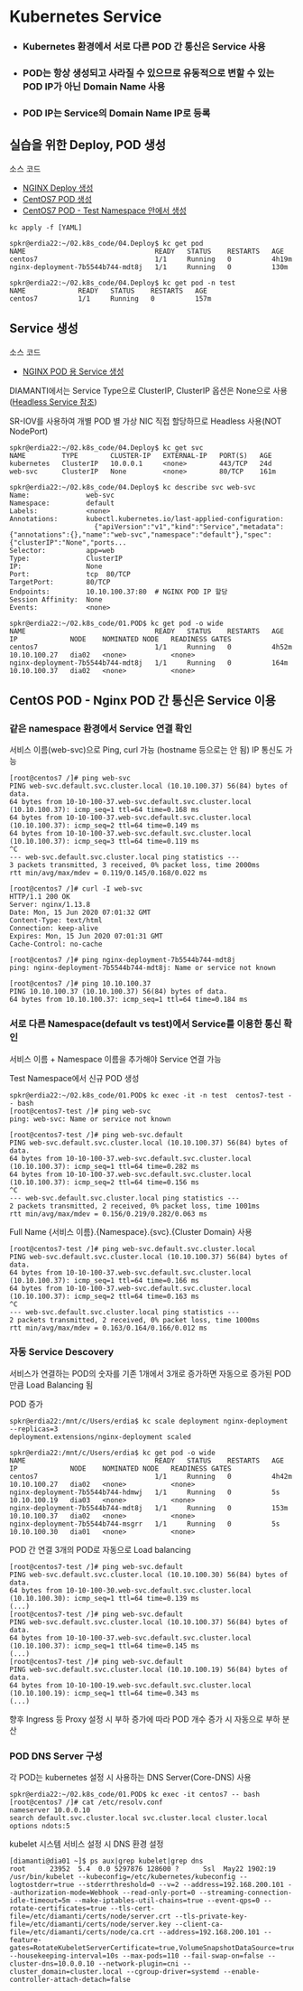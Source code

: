 # Kubernetes Service
- ### Kubernetes 환경에서 서로 다른 POD 간 통신은 Service 사용
- ### POD는 항상 생성되고 사라질 수 있으므로 유동적으로 변할 수 있는 POD IP가 아닌 Domain Name 사용
- ### POD IP는 Service의 Domain Name IP로 등록 

## 실습을 위한 Deploy, POD 생성
소스 코드
- [NGINX Deploy 생성](../02.Deploy/nginxhello-deploy.yml)
- [CentOS7 POD 생성](../01.Pod/centos7-pod.yml)
- [CentOS7 POD - Test Namespace 안에서 생성](../01.Pod/centos7-ns-pod.yml)

```
kc apply -f [YAML]

spkr@erdia22:~/02.k8s_code/04.Deploy$ kc get pod
NAME                                READY   STATUS    RESTARTS   AGE
centos7                             1/1     Running   0          4h19m
nginx-deployment-7b5544b744-mdt8j   1/1     Running   0          130m

spkr@erdia22:~/02.k8s_code/04.Deploy$ kc get pod -n test
NAME             READY   STATUS    RESTARTS   AGE
centos7          1/1     Running   0          157m
```

## Service 생성
소스 코드
- [NGINX POD 용 Service 생성](../11.Service/headless-svc.yml)

DIAMANTI에서는 Service Type으로 ClusterIP, ClusterIP 옵션은 None으로 사용([Headless Service 참조](https://kubernetes.io/docs/concepts/services-networking/service/#headless-services))

SR-IOV를 사용하여 개별 POD 별 가상 NIC 직접 할당하므로 Headless 사용(NOT NodePort)

```
spkr@erdia22:~/02.k8s_code/04.Deploy$ kc get svc
NAME         TYPE        CLUSTER-IP   EXTERNAL-IP   PORT(S)   AGE
kubernetes   ClusterIP   10.0.0.1     <none>        443/TCP   24d
web-svc      ClusterIP   None         <none>        80/TCP    161m

spkr@erdia22:~/02.k8s_code/04.Deploy$ kc describe svc web-svc
Name:              web-svc
Namespace:         default
Labels:            <none>
Annotations:       kubectl.kubernetes.io/last-applied-configuration:
                     {"apiVersion":"v1","kind":"Service","metadata":{"annotations":{},"name":"web-svc","namespace":"default"},"spec":{"clusterIP":"None","ports...
Selector:          app=web
Type:              ClusterIP
IP:                None
Port:              tcp  80/TCP
TargetPort:        80/TCP
Endpoints:         10.10.100.37:80  # NGINX POD IP 할당 
Session Affinity:  None
Events:            <none>

spkr@erdia22:~/02.k8s_code/01.POD$ kc get pod -o wide
NAME                                READY   STATUS    RESTARTS   AGE     IP             NODE    NOMINATED NODE   READINESS GATES
centos7                             1/1     Running   0          4h52m   10.10.100.27   dia02   <none>           <none>
nginx-deployment-7b5544b744-mdt8j   1/1     Running   0          164m    10.10.100.37   dia02   <none>           <none>
```

## CentOS POD - Nginx POD 간 통신은 Service 이용

### 같은 namespace 환경에서 Service 연결 확인
서비스 이름(web-svc)으로 Ping, curl 가능 (hostname 등으로는 안 됨) 
IP 통신도 가능

```
[root@centos7 /]# ping web-svc
PING web-svc.default.svc.cluster.local (10.10.100.37) 56(84) bytes of data.
64 bytes from 10-10-100-37.web-svc.default.svc.cluster.local (10.10.100.37): icmp_seq=1 ttl=64 time=0.168 ms
64 bytes from 10-10-100-37.web-svc.default.svc.cluster.local (10.10.100.37): icmp_seq=2 ttl=64 time=0.149 ms
64 bytes from 10-10-100-37.web-svc.default.svc.cluster.local (10.10.100.37): icmp_seq=3 ttl=64 time=0.119 ms
^C
--- web-svc.default.svc.cluster.local ping statistics ---
3 packets transmitted, 3 received, 0% packet loss, time 2000ms
rtt min/avg/max/mdev = 0.119/0.145/0.168/0.022 ms

[root@centos7 /]# curl -I web-svc
HTTP/1.1 200 OK
Server: nginx/1.13.8
Date: Mon, 15 Jun 2020 07:01:32 GMT
Content-Type: text/html
Connection: keep-alive
Expires: Mon, 15 Jun 2020 07:01:31 GMT
Cache-Control: no-cache

[root@centos7 /]# ping nginx-deployment-7b5544b744-mdt8j
ping: nginx-deployment-7b5544b744-mdt8j: Name or service not known

[root@centos7 /]# ping 10.10.100.37
PING 10.10.100.37 (10.10.100.37) 56(84) bytes of data.
64 bytes from 10.10.100.37: icmp_seq=1 ttl=64 time=0.184 ms

```

### 서로 다른 Namespace(default vs test)에서 Service를 이용한 통신 확인 
서비스 이름 + Namespace 이름을 추가해야 Service 연결 가능

Test Namespace에서 신규 POD 생성
```
spkr@erdia22:~/02.k8s_code/01.POD$ kc exec -it -n test  centos7-test -- bash
[root@centos7-test /]# ping web-svc
ping: web-svc: Name or service not known

[root@centos7-test /]# ping web-svc.default
PING web-svc.default.svc.cluster.local (10.10.100.37) 56(84) bytes of data.
64 bytes from 10-10-100-37.web-svc.default.svc.cluster.local (10.10.100.37): icmp_seq=1 ttl=64 time=0.282 ms
64 bytes from 10-10-100-37.web-svc.default.svc.cluster.local (10.10.100.37): icmp_seq=2 ttl=64 time=0.156 ms
^C
--- web-svc.default.svc.cluster.local ping statistics ---
2 packets transmitted, 2 received, 0% packet loss, time 1001ms
rtt min/avg/max/mdev = 0.156/0.219/0.282/0.063 ms
```

Full Name {서비스 이름}.{Namespace}.{svc}.{Cluster Domain} 사용
```
[root@centos7-test /]# ping web-svc.default.svc.cluster.local
PING web-svc.default.svc.cluster.local (10.10.100.37) 56(84) bytes of data.
64 bytes from 10-10-100-37.web-svc.default.svc.cluster.local (10.10.100.37): icmp_seq=1 ttl=64 time=0.166 ms
64 bytes from 10-10-100-37.web-svc.default.svc.cluster.local (10.10.100.37): icmp_seq=2 ttl=64 time=0.163 ms
^C
--- web-svc.default.svc.cluster.local ping statistics ---
2 packets transmitted, 2 received, 0% packet loss, time 1000ms
rtt min/avg/max/mdev = 0.163/0.164/0.166/0.012 ms
```

### 자동 Service Descovery 
서비스가 연결하는 POD의 숫자를 기존 1개에서 3개로 증가하면 자동으로 증가된 POD만큼 Load Balancing 됨

POD 증가
```
spkr@erdia22:/mnt/c/Users/erdia$ kc scale deployment nginx-deployment --replicas=3
deployment.extensions/nginx-deployment scaled

spkr@erdia22:/mnt/c/Users/erdia$ kc get pod -o wide
NAME                                READY   STATUS    RESTARTS   AGE     IP             NODE    NOMINATED NODE   READINESS GATES
centos7                             1/1     Running   0          4h42m   10.10.100.27   dia02   <none>           <none>
nginx-deployment-7b5544b744-hdmwj   1/1     Running   0          5s      10.10.100.19   dia03   <none>           <none>
nginx-deployment-7b5544b744-mdt8j   1/1     Running   0          153m    10.10.100.37   dia02   <none>           <none>
nginx-deployment-7b5544b744-msgrr   1/1     Running   0          5s      10.10.100.30   dia01   <none>           <none>
```

POD 간 연결 3개의 POD로 자동으로 Load balancing
```
[root@centos7-test /]# ping web-svc.default
PING web-svc.default.svc.cluster.local (10.10.100.30) 56(84) bytes of data.
64 bytes from 10-10-100-30.web-svc.default.svc.cluster.local (10.10.100.30): icmp_seq=1 ttl=64 time=0.139 ms
(...)
[root@centos7-test /]# ping web-svc.default
PING web-svc.default.svc.cluster.local (10.10.100.37) 56(84) bytes of data.
64 bytes from 10-10-100-37.web-svc.default.svc.cluster.local (10.10.100.37): icmp_seq=1 ttl=64 time=0.145 ms
(...)
[root@centos7-test /]# ping web-svc.default
PING web-svc.default.svc.cluster.local (10.10.100.19) 56(84) bytes of data.
64 bytes from 10-10-100-19.web-svc.default.svc.cluster.local (10.10.100.19): icmp_seq=1 ttl=64 time=0.343 ms
(...)
```
향후 Ingress 등 Proxy 설정 시 부하 증가에 따라 POD 개수 증가 시 자동으로 부하 분산 

### POD DNS Server 구성 
각 POD는 kubernetes 설정 시 사용하는 DNS Server(Core-DNS) 사용 
```
spkr@erdia22:~/02.k8s_code/01.POD$ kc exec -it centos7 -- bash
[root@centos7 /]# cat /etc/resolv.conf
nameserver 10.0.0.10
search default.svc.cluster.local svc.cluster.local cluster.local
options ndots:5
```

kubelet 시스템 서비스 설정 시 DNS 환경 설정 
```
[diamanti@dia01 ~]$ ps aux|grep kubelet|grep dns
root      23952  5.4  0.0 5297876 128600 ?      Ssl  May22 1902:19 /usr/bin/kubelet --kubeconfig=/etc/kubernetes/kubeconfig --logtostderr=true --stderrthreshold=0 --v=2 --address=192.168.200.101 --authorization-mode=Webhook --read-only-port=0 --streaming-connection-idle-timeout=5m --make-iptables-util-chains=true --event-qps=0 --rotate-certificates=true --tls-cert-file=/etc/diamanti/certs/node/server.crt --tls-private-key-file=/etc/diamanti/certs/node/server.key --client-ca-file=/etc/diamanti/certs/node/ca.crt --address=192.168.200.101 --feature-gates=RotateKubeletServerCertificate=true,VolumeSnapshotDataSource=true --housekeeping-interval=10s --max-pods=110 --fail-swap-on=false --cluster-dns=10.0.0.10 --network-plugin=cni --cluster_domain=cluster.local --cgroup-driver=systemd --enable-controller-attach-detach=false
```
